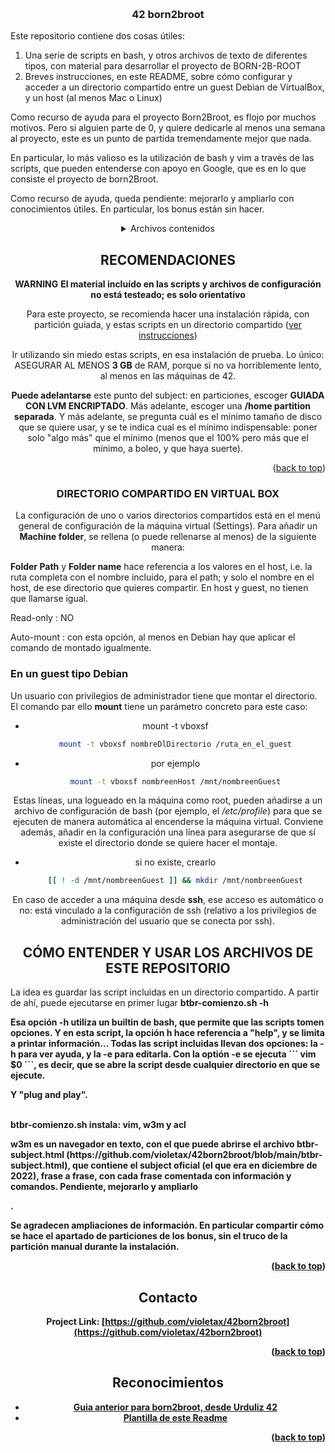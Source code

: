 <!-- Improved compatibility of back to top link: See: https://github.com/othneildrew/Best-README-Template/pull/73 -->
<a name="readme-top"></a>
<!--
*** Thanks for checking out the Best-README-Template. If you have a suggestion
*** that would make this better, please fork the repo and create a pull request
*** or simply open an issue with the tag "enhancement".
*** Don't forget to give the project a star!
*** Thanks again! Now go create something AMAZING! :D
-->

<!-- PROJECT SHIELDS -->
<!--
*** I'm using markdown "reference style" links for readability.
*** Reference links are enclosed in brackets [ ] instead of parentheses ( ).
*** See the bottom of this document for the declaration of the reference variables
*** for contributors-url, forks-url, etc. This is an optional, concise syntax you may use.
*** https://www.markdownguide.org/basic-syntax/#reference-style-links
-->

<!-- PROJECT LOGO -->
<br />
<div align="center">
  <a href="https://github.com/violetax/42born2broot"></a>
<div align="left">
  <h3 align="center">42 born2broot</h3>
  <p>Este repositorio contiene dos cosas útiles: </p>
  <ol>
  	<li> Una serie de scripts en bash, y otros archivos de texto de diferentes tipos, con material para desarrollar el proyecto de BORN-2B-ROOT </li>
   	<li> Breves instrucciones, en este README, sobre cómo configurar y acceder a un directorio compartido entre un guest Debian de VirtualBox, y un host (al menos Mac o Linux) </li>
  </ol>
  <p>Como recurso de ayuda para el proyecto Born2Broot, es flojo por muchos motivos. Pero si alguien parte de 0, y quiere dedicarle al menos una semana al proyecto, este es un punto de partida tremendamente mejor que nada.</p>
  <p>En particular, lo más valioso es la utilización de bash y vim a través de las scripts, que pueden entenderse con apoyo en Google, que es en lo que consiste el proyecto de born2Broot.</p>
  <p>Como recurso de ayuda, queda pendiente: mejorarlo y ampliarlo con conocimientos útiles. En particular, los bonus están sin hacer.</p>
</div>

<!-- TABLE OF CONTENTS -->
<details>
	<summary>Archivos contenidos</summary>
	<div align="left">
		<h4><a href="#bashscripts">Scripts de bash</a></h4>
		<ol>
			<li> btbr-comienzo.sh (https://github.com/violetax/42born2broot/blob/main/btbr-comienzo.sh)</li>
			<li> btbr-final.sh (https://github.com/violetax/42born2broot/blob/main/btbr-comienzo.sh)</li>
			<li> monitoring.sh (https://github.com/violetax/42born2broot/blob/main/monitoring.sh)</li>
			<li> algunos_comandos_virtualbox.sh (https://github.com/violetax/42born2broot/blob/main/algunos_comandos_virtualbox.sh)</li>
			<li> sobre_lvm_y_contrasenia_encriptada.sh (https://github.com/violetax/42born2broot/blob/main/sobre_lvm_y_contrasenia_encriptada.sh)
		</ol>
	</div>
	<div align="left">
		<h4><a href="#bashfunciones">Funciones: auxiliares de bash</a></h4>
		<ol>
			<li> Opte.fu (https://github.com/violetax/42born2broot/blob/main/Opte.fu)</li>
			<li> Continua.fu (https://github.com/violetax/42born2broot/blob/main/Continua.fu)</li>
		</ol>
	</div>
	<div align="left">
		<h4><a href="#configbash">Archivos de configuración de bash</a></h4>
		<ol>
			<li> .bashrc (https://github.com/violetax/42born2broot/blob/main/.bashrc)</li>
			<li> .bash_aliases (https://github.com/violetax/42born2broot/blob/main/.bash_aliases)</li>
			<li> .dircolors (https://github.com/violetax/42born2broot/blob/main/.dircolors)</li>
		</ol>
	</div>
	<div align="left">
		<h4><a href="#configvim">Archivos de configuración de vim</a></h4>
		<ol>
			<li> .vimrc (https://github.com/violetax/42born2broot/blob/main/.vimrc)</li>
		</ol>
	</div>
	<div align="left">
		<h4><a href="#vimdir">Directorio de vim</a></h4>
		<ul>
			<li> Directorio de archivos con contenido de texto, para la funcionalidad: insert (https://github.com/violetax/42born2broot/tree/main/.vim/sourceText)</li>
			<li> Directorio de archivos tipo vim, con funcionalidad de sintaxis (https://github.com/violetax/42born2broot/tree/main/.vim/plugin)</li>
		</ul>
	</div>
	<div align="left">
		<h4> El subject, en formato html, btbr-subject.html (https://github.com/violetax/42born2broot/blob/main/btbr-subject.html) </h4>
	</div>
	</ul>
</details>

<!-- ABOUT THE PROJECT -->
## RECOMENDACIONES
<strong><strong>WARNING</strong></strong> 
<strong>El material incluído en las scripts y archivos de configuración no está testeado; es solo orientativo</strong>

<div id="recomendaciones">
<p>Para este proyecto, se recomienda hacer una instalación rápida, con partición guiada, y estas scripts en un directorio compartido (<a href="#directoriocompartido">ver instrucciones</a>)</p>
<p>Ir utilizando sin miedo estas scripts, en esa instalación de prueba. Lo único: ASEGURAR AL MENOS <b>3 GB</b> de RAM, porque si no va horriblemente lento, al menos en las máquinas de 42.</p>
<p><b>Puede adelantarse</b> este punto del subject: en particiones, escoger <b>GUIADA CON LVM ENCRIPTADO</b>. Más adelante, escoger una <b>/home partition separada</b>. Y más adelante, se pregunta cuál es el mínimo tamaño de disco que se quiere usar, y se te indica cual es el mínimo indispensable: poner solo "algo más" que el mínimo (menos que el 100% pero más que el mínimo, a boleo, y que haya suerte).</p>
</div>
<!-- Here's a blank template to get started: To avoid retyping too much info. Do a search and replace with your text editor for the following: `violetax`, `42born2broot`, `twitter_handle`, `linkedin_username`, `email_client`, `violetaggarcia@gmail.com`, `project_title`, `project_description` -->

<p align="right">(<a href="#readme-top">back to top</a>)</p>

<!-- GETTING STARTED -->
### DIRECTORIO COMPARTIDO EN VIRTUAL BOX

<div id="directoriocompartido">
<p>La configuración de uno o varios directorios compartidos está en el menú general de configuración de la máquina virtual (Settings). Para añadir un <b>Machine folder</b>, se rellena (o puede rellenarse al menos) de la siguiente manera:</p>
<div align="left">
<p><b>Folder Path</b> y <b>Folder name</b> hace referencia a los valores en el host, i.e. la ruta completa con el nombre incluido, para el path; y solo el nombre en el host, de ese directorio que quieres compartir. En host y guest, no tienen que llamarse igual.
<p>Read-only : NO </p>
<p>Auto-mount : con esta opción, al menos en Debian hay que aplicar el comando de montado igualmente.</p>
</div>
<div align="left">
<h3>En un guest tipo Debian</h3>
<p>Un usuario con privilegios de administrador tiene que montar el directorio. El comando par ello <b>mount</b> tiene un parámetro concreto para este caso:</p>
</div>
</div>

* mount -t vboxsf
  ```sh
  mount -t vboxsf nombreDlDirectorio /ruta_en_el_guest
  ```
* por ejemplo
  ```sh
  mount -t vboxsf nombreenHost /mnt/nombreenGuest
  ```
<p>Estas líneas, una logueado en la máquina como root,  pueden añadirse a un archivo de configuración de bash (por ejemplo, el <i>/etc/profile</i>) para que se ejecuten de manera automática al encenderse la máquina virtual. Conviene además, añadir en la configuración una línea para asegurarse de que sí existe el directorio donde se quiere hacer el montaje.</p>

* si no existe, crearlo
  ```sh
  [[ ! -d /mnt/nombreenGuest ]] && mkdir /mnt/nombreenGuest
  ```
<p>En caso de acceder a una máquina desde <b>ssh</b>, ese acceso es automático o no: está vinculado a la configuración de ssh (relativo a los privilegios de administración del usuario que se conecta por ssh).</p>

## CÓMO ENTENDER Y USAR LOS ARCHIVOS DE ESTE REPOSITORIO

  <div align="left" id="comousaresto">
   <p>La idea es guardar las script incluidas en un directorio compartido. A partir de ahí, puede ejecutarse en primer lugar <b>btbr-comienzo.sh -h<b> </p>
   <p>Esa opción <b>-h</b> utiliza un builtin de bash, que permite que las scripts tomen opciones. Y en esta script, la opción h hace referencia a "help", y se limita a printar información... Todas las script incluidas llevan dos opciones: la <b>-h</b> para ver ayuda, y la <b>-e</b> para editarla. Con la optión -e se ejecuta ``` vim $0 ```, es decir, que se abre la script desde cualquier directorio en que se ejecute.  </p>
  <p>Y "plug and play".</p><br>
  <strong>btbr-comienzo.sh instala: vim, w3m y acl</strong><br>

  <p><b>w3m</b> es un navegador en texto, con el que puede abrirse el archivo <b>btbr-subject.html</b> (https://github.com/violetax/42born2broot/blob/main/btbr-subject.html), que contiene el subject oficial (el que era en diciembre de 2022), frase a frase, con cada frase comentada con información y comandos. <b>Pendiente, mejorarlo y ampliarlo</b></p>.<br>

  <p>Se agradecen ampliaciones de información. En particular compartir cómo se hace el apartado de particiones de los bonus, sin el truco de la partición manual durante la instalación.</p>
  </div>
<p align="right">(<a href="#readme-top">back to top</a>)</p>

<!-- CONTACT -->
## Contacto

Project Link: [https://github.com/violetax/42born2broot](https://github.com/violetax/42born2broot)
<p align="right">(<a href="#readme-top">back to top</a>)</p>

<!-- ACKNOWLEDGMENTS -->
## Reconocimientos

* [Guia anterior para born2broot, desde Urduliz 42](https://docs.google.com/document/d/1P3aTAu0zp-_aRrH31AdM6_k6_tWx6j97MF007J6LtsI/edit?usp=sharing)
* [Plantilla de este Readme](https://github.com/othneildrew/Best-README-Template)

<p align="right">(<a href="#readme-top">back to top</a>)</p>

<!-- MARKDOWN LINKS & IMAGES -->
<!-- https://www.markdownguide.org/basic-syntax/#reference-style-links -->
[contributors-shield]: https://img.shields.io/github/contributors/violetax/42born2broot.svg?style=for-the-badge
[contributors-url]: https://github.com/violetax/42born2broot/graphs/contributors
[forks-shield]: https://img.shields.io/github/forks/violetax/42born2broot.svg?style=for-the-badge
[forks-url]: https://github.com/violetax/42born2broot/network/members
[stars-shield]: https://img.shields.io/github/stars/violetax/42born2broot.svg?style=for-the-badge
[stars-url]: https://github.com/violetax/42born2broot/stargazers
[issues-shield]: https://img.shields.io/github/issues/violetax/42born2broot.svg?style=for-the-badge
[issues-url]: https://github.com/violetax/42born2broot/issues
[license-shield]: https://img.shields.io/github/license/violetax/42born2broot.svg?style=for-the-badge
[license-url]: https://github.com/violetax/42born2broot/blob/master/LICENSE.txt
[linkedin-shield]: https://img.shields.io/badge/-LinkedIn-black.svg?style=for-the-badge&logo=linkedin&colorB=555
[linkedin-url]: https://linkedin.com/in/linkedin_username
[product-screenshot]: images/screenshot.png
[Next.js]: https://img.shields.io/badge/next.js-000000?style=for-the-badge&logo=nextdotjs&logoColor=white
[Next-url]: https://nextjs.org/
[React.js]: https://img.shields.io/badge/React-20232A?style=for-the-badge&logo=react&logoColor=61DAFB
[React-url]: https://reactjs.org/
[Vue.js]: https://img.shields.io/badge/Vue.js-35495E?style=for-the-badge&logo=vuedotjs&logoColor=4FC08D
[Vue-url]: https://vuejs.org/
[Angular.io]: https://img.shields.io/badge/Angular-DD0031?style=for-the-badge&logo=angular&logoColor=white
[Angular-url]: https://angular.io/
[Svelte.dev]: https://img.shields.io/badge/Svelte-4A4A55?style=for-the-badge&logo=svelte&logoColor=FF3E00
[Svelte-url]: https://svelte.dev/
[Laravel.com]: https://img.shields.io/badge/Laravel-FF2D20?style=for-the-badge&logo=laravel&logoColor=white
[Laravel-url]: https://laravel.com
[Bootstrap.com]: https://img.shields.io/badge/Bootstrap-563D7C?style=for-the-badge&logo=bootstrap&logoColor=white
[Bootstrap-url]: https://getbootstrap.com
[JQuery.com]: https://img.shields.io/badge/jQuery-0769AD?style=for-the-badge&logo=jquery&logoColor=white
[JQuery-url]: https://jquery.com 
